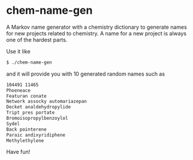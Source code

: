 # chem-name-gen

A Markov name generator with a chemistry dictionary to generate names for new projects related to chemistry. A name for a new project is always one of the hardest parts.

Use it like

```bash
$ ./chem-name-gen
```

and it will provide you with 10 generated random names such as 

```bash
104491 11465
Phoeneace
Featuran conate
Network assocky automariazepan
Decket analdehydropylide
Tript pres portate
Bromoisopropylbenzoylol
Sydel
Back pointerene
Paraic andixyridiphene
Methylethylene
```

Have fun!

